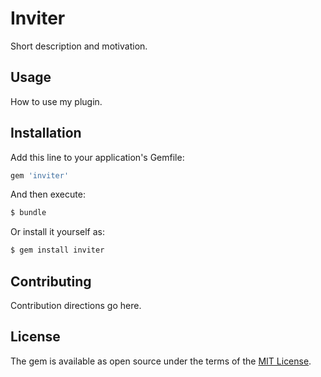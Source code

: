 # Inviter
Short description and motivation.

## Usage
How to use my plugin.

## Installation
Add this line to your application's Gemfile:

```ruby
gem 'inviter'
```

And then execute:
```bash
$ bundle
```

Or install it yourself as:
```bash
$ gem install inviter
```

## Contributing
Contribution directions go here.

## License
The gem is available as open source under the terms of the [MIT License](http://opensource.org/licenses/MIT).
